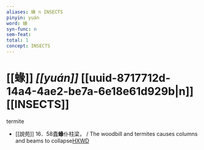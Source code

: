 ```yaml
---
aliases: 蝝 n INSECTS
pinyin: yuán
word: 蝝
syn-func: n
sem-feat: 
total: 1
concept: INSECTS 
---
```

# [[蝝]] *[[yuán]]*  [[uuid-8717712d-14a4-4ae2-be7a-6e18e61d929b|n]] [[INSECTS]]
termite
 - [[說苑]] 16．58蠹**蝝**仆柱梁，
                     / The woodbill and termites causes columns and beams to collapse[HXWD](https://hxwd.org/textview.html?location=CH1a0907_CHANT_016-26a.2)